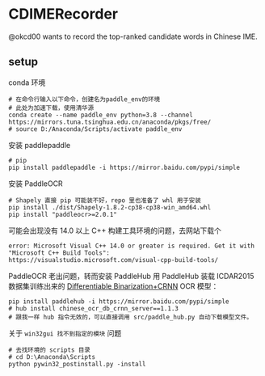 # CDIMERecorder
@okcd00 wants to record the top-ranked candidate words in Chinese IME.


## setup

conda 环境
```
# 在命令行输入以下命令，创建名为paddle_env的环境
# 此处为加速下载，使用清华源
conda create --name paddle_env python=3.8 --channel https://mirrors.tuna.tsinghua.edu.cn/anaconda/pkgs/free/
# source D:/Anaconda/Scripts/activate paddle_env
```

安装 paddlepaddle
```
# pip
pip install paddlepaddle -i https://mirror.baidu.com/pypi/simple
```

安装 PaddleOCR
```
# Shapely 直接 pip 可能装不好，repo 里也准备了 whl 用于安装
pip install ./dist/Shapely-1.8.2-cp38-cp38-win_amd64.whl 
pip install "paddleocr>=2.0.1"
```

可能会出现没有 14.0 以上 C++ 构建工具环境的问题，去网站下载个
```
error: Microsoft Visual C++ 14.0 or greater is required. Get it with "Microsoft C++ Build Tools": https://visualstudio.microsoft.com/visual-cpp-build-tools/
```

PaddleOCR 老出问题，转而安装 PaddleHub
用 PaddleHub 装载 ICDAR2015 数据集训练出来的 [Differentiable Binarization+CRNN](https://arxiv.org/pdf/1507.05717.pdf) OCR 模型：
```
pip install paddlehub -i https://mirror.baidu.com/pypi/simple
# hub install chinese_ocr_db_crnn_server==1.1.3
# 跟我一样 hub 指令无效的，可以直接调用 src/paddle_hub.py 自动下载模型文件。
```

关于 `win32gui 找不到指定的模块` 问题
```
# 去找环境的 scripts 目录
# cd D:\Anaconda\Scripts
python pywin32_postinstall.py -install
```